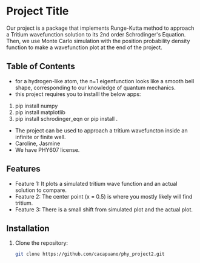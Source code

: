 # Project Title

Our project is a package that implements Runge-Kutta method to approach a Tritium wavefunction solution to its 2nd order
Schrodinger's Equation. Then, we use Monte Carlo simulation with the position probability 
density function to make a wavefunction plot at the end of the project. 

## Table of Contents

- for a hydrogen-like atom, the n=1 eigenfunction looks like a smooth bell shape, corresponding 
to our knowledge of quantum mechanics.
- this project requires you to installl the below apps:
1. pip install numpy
2. pip install matplotlib
3. pip install schrodinger_eqn or pip install .
- The project can be used to approach a tritium wavefuncton inside an infinite or finite well.
- Caroline, Jasmine
- We have PHY607 license.

## Features

- Feature 1: It plots a simulated tritium wave function and an actual solution to compare. 
- Feature 2: The center point (x = 0.5) is where you mostly likely will find tritium. 
- Feature 3: There is a small shift from simulated plot and the actual plot. 

## Installation

1. Clone the repository:
   ```bash
   git clone https://github.com/cacapuano/phy_project2.git
